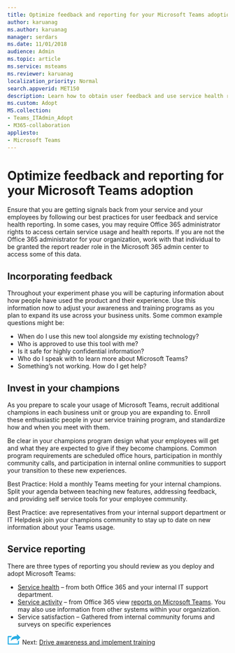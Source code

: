 ```yaml
---
title: Optimize feedback and reporting for your Microsoft Teams adoption
author: karuanag
ms.author: karuanag
manager: serdars
ms.date: 11/01/2018
audience: Admin
ms.topic: article
ms.service: msteams
ms.reviewer: karuanag
localization_priority: Normal
search.appverid: MET150
description: Learn how to obtain user feedback and use service health reporting in your Teams adoption.
ms.custom: Adopt
MS.collection: 
- Teams_ITAdmin_Adopt
- M365-collaboration
appliesto: 
- Microsoft Teams
---
```


# Optimize feedback and reporting for your Microsoft Teams adoption

Ensure that you are getting signals back from your service and your employees by following our best practices for user feedback and service health reporting.  In some cases, you may require Office 365 administrator rights to access certain service usage and health reports. If you are not the Office 365 administrator for your organization, work with that individual to be granted the report reader role in the Microsoft 365 admin center to access some of this data. 

## Incorporating feedback 

Throughout your experiment phase you will be capturing information about how people have used the product and their experience. Use this information now to adjust your awareness and training programs as you plan to expand its use across your business units. Some common example questions might be:

- When do I use this new tool alongside my existing technology?
- Who is approved to use this tool with me?
- Is it safe for highly confidential information? 
- Who do I speak with to learn more about Microsoft Teams?
- Something’s not working. How do I get help?

## Invest in your champions

As you prepare to scale your usage of Microsoft Teams, recruit additional champions in each business unit or group you are expanding to. Enroll these enthusiastic people in your service training program, and standardize how and when you meet with them.
 
Be clear in your champions program design what your employees will get and what they are expected to give if they become champions. Common program requirements are scheduled office hours, participation in monthly community calls, and participation in internal online communities to support your transition to these new experiences.  

Best Practice: Hold a monthly Teams meeting for your internal champions. Split your agenda between teaching new features, addressing feedback, and providing self service tools for your employee community.

Best Practice: ave representatives from your internal support department or IT Helpdesk join your champions community to stay up to date on new information about your Teams usage. 

## Service reporting

There are three types of reporting you should review as you deploy and adopt Microsoft Teams:

- [Service health](https://status.office365.com/) – from both Office 365 and your internal IT support department.
- [Service activity](https://docs.microsoft.com/en-us/office365/admin/activity-reports/activity-reports?redirectSourcePath=%252fen-us%252farticle%252fActivity-Reports-in-the-Office-365-admin-center-0d6dfb17-8582-4172-a9a9-aed798150263&view=o365-worldwide) – from Office 365 view [reports on Microsoft Teams](https://docs.microsoft.com/en-us/office365/admin/activity-reports/microsoft-teams-user-activity?redirectSourcePath=%252farticle%252fOffice-365-Reports-in-the-Admin-Center-Microsoft-Teams-user-activity-07f67fc4-c0a4-4d3f-ad20-f40c7f6db524&view=o365-worldwide). You may also use information from other systems within your organization.
- Service satisfaction – Gathered from internal community forums and surveys on specific experiences

![Next Steps icon](media/teams-adoption-next-icon.png) Next: [Drive awareness and implement training](teams-adoption-drive-awareness.md)